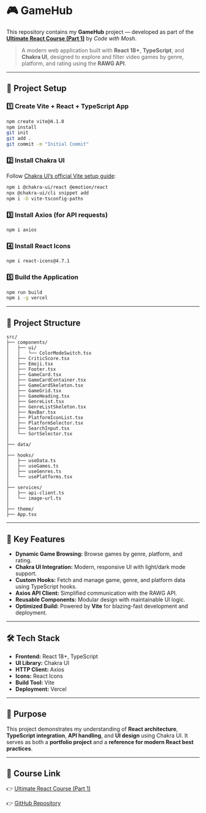 
# 🎮 GameHub

This repository contains my **GameHub** project — developed as part of the **[Ultimate React Course (Part 1)](https://codewithmosh.com/p/ultimate-react-part1)** by *Code with Mosh*.

> A modern web application built with **React 18+**, **TypeScript**, and **Chakra UI**, designed to explore and filter video games by genre, platform, and rating using the **RAWG API**.

---

## 🚀 Project Setup

### 1️⃣ Create Vite + React + TypeScript App

```bash
npm create vite@4.1.0
npm install
git init
git add .
git commit -m "Initial Commit"
```

### 2️⃣ Install Chakra UI

Follow [Chakra UI’s official Vite setup guide](https://chakra-ui.com/docs/get-started/frameworks/vite):

```bash
npm i @chakra-ui/react @emotion/react
npx @chakra-ui/cli snippet add
npm i -D vite-tsconfig-paths
```

### 3️⃣ Install Axios (for API requests)

```bash
npm i axios
```

### 4️⃣ Install React Icons

```bash
npm i react-icons@4.7.1
```

### 5️⃣ Build the Application

```bash
npm run build
npm i -g vercel
```

---

## 🧩 Project Structure

```
src/
├── components/
│   ├── ui/
│   │   └── ColorModeSwitch.tsx
│   ├── CriticScore.tsx
│   ├── Emoji.tsx
│   ├── Footer.tsx
│   ├── GameCard.tsx
│   ├── GameCardContainer.tsx
│   ├── GameCardSkeleton.tsx
│   ├── GameGrid.tsx
│   ├── GameHeading.tsx
│   ├── GenreList.tsx
│   ├── GenreListSkeleton.tsx
│   ├── NavBar.tsx
│   ├── PlatformIconList.tsx
│   ├── PlatformSelector.tsx
│   ├── SearchInput.tsx
│   └── SortSelector.tsx
│
├── data/
│
├── hooks/
│   ├── useData.ts
│   ├── useGames.ts
│   ├── useGenres.ts
│   └── usePlatforms.tsx
│
├── services/
│   ├── api-client.ts
│   └── image-url.ts
│
├── theme/
├── App.tsx
```

---

## 🧠 Key Features

* **Dynamic Game Browsing:** Browse games by genre, platform, and rating.
* **Chakra UI Integration:** Modern, responsive UI with light/dark mode support.
* **Custom Hooks:** Fetch and manage game, genre, and platform data using TypeScript hooks.
* **Axios API Client:** Simplified communication with the RAWG API.
* **Reusable Components:** Modular design with maintainable UI logic.
* **Optimized Build:** Powered by **Vite** for blazing-fast development and deployment.

---

## 🛠️ Tech Stack

* **Frontend:** React 18+, TypeScript
* **UI Library:** Chakra UI
* **HTTP Client:** Axios
* **Icons:** React Icons
* **Build Tool:** Vite
* **Deployment:** Vercel

---

## 🎯 Purpose

This project demonstrates my understanding of **React architecture**, **TypeScript integration**, **API handling**, and **UI design** using Chakra UI.
It serves as both a **portfolio project** and a **reference for modern React best practices**.

---

## 🔗 Course Link

👉 [Ultimate React Course (Part 1)](https://codewithmosh.com/p/ultimate-react-part1)

👉 [GitHub Repository](https://github.com/Hamed1999/game-hub)


